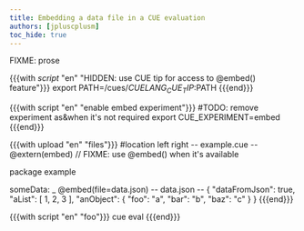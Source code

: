 ```yaml
---
title: Embedding a data file in a CUE evaluation
authors: [jpluscplusm]
toc_hide: true
---
```


FIXME: prose

{{{with _script_ "en" "HIDDEN: use CUE tip for access to @embed() feature"}}}
export PATH=/cues/$CUELANG_CUE_TIP:$PATH
{{{end}}}

{{{with script "en" "enable embed experiment"}}}
#TODO: remove experiment as&when it's not required
export CUE_EXPERIMENT=embed
{{{end}}}

{{{with upload "en" "files"}}}
#location left right
-- example.cue --
@extern(embed) // FIXME: use @embed() when it's available

package example

someData: _ @embed(file=data.json)
-- data.json --
{
    "dataFromJson": true,
    "aList": [
        1,
        2,
        3
    ],
    "anObject": {
        "foo": "a",
        "bar": "b",
        "baz": "c"
    }
}
{{{end}}}

{{{with script "en" "foo"}}}
cue eval
{{{end}}}

